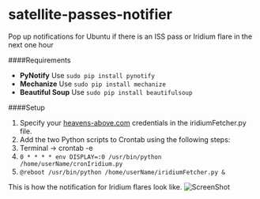 satellite-passes-notifier
=========================

Pop up notifications for Ubuntu if there is an ISS pass or Iridium flare in the next one hour

####Requirements

* **PyNotify** Use `sudo pip install pynotify`
* **Mechanize** Use `sudo pip install mechanize`
* **Beautiful Soup** Use `sudo pip install beautifulsoup`

####Setup

1. Specify your [heavens-above.com](http://www.heavens-above.com) credentials in the iridiumFetcher.py file.
2. Add the two Python scripts to Crontab using the following steps:
  1. Terminal -> crontab -e
  2. `0 * * * * env DISPLAY=:0 /usr/bin/python /home/userName/cronIridium.py`
  3. `@reboot /usr/bin/python /home/userName/iridiumFetcher.py &`

This is how the notification for Iridium flares look like.
![ScreenShot](https://raw.github.com/astronomersiva/satellite-passes-notifier/master/iridiumPass.png)




